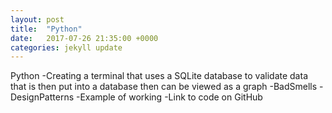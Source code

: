 ```yaml
---
layout: post
title:  "Python"
date:   2017-07-26 21:35:00 +0000
categories: jekyll update
---
```

Python
-Creating a terminal that uses a SQLite database to validate data that is then put into a database then can be viewed as a graph
-BadSmells
-DesignPatterns
-Example of working
	-Link to code on GitHub